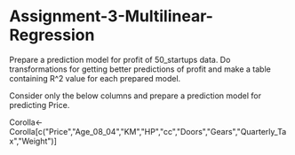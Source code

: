 # Assignment-3-Multilinear-Regression

Prepare a prediction model for profit of 50_startups data.
Do transformations for getting better predictions of profit and
make a table containing R^2 value for each prepared model.

Consider only the below columns and prepare a prediction model for predicting Price.

Corolla<-Corolla[c("Price","Age_08_04","KM","HP","cc","Doors","Gears","Quarterly_Tax","Weight")]
